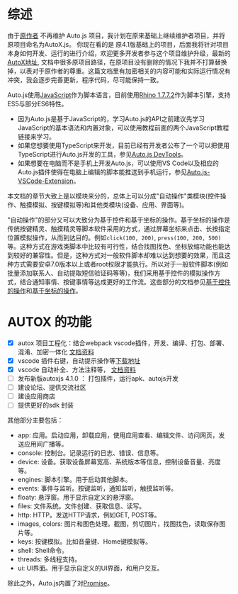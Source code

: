 # 综述

由于[原作者](https://github.com/hyb1996/Auto.js) 不再维护 Auto.js 项目，我计划在原来基础上继续维护者项目，并将原项目命名为AutoX.js。 你现在看的是 原4.1版基础上的项目，后面我将针对项目本身如何开发、运行的进行介绍，欢迎更多开发者参与这个项目维护升级，最新的[AutoX地址](https://github.com/kkevsekk1/AutoX), 文档中很多原项目路径，在原项目没有删除的情况下我并不打算替换掉，以表对于原作者的尊重。这篇文档里有加密相关的内容可能和实际运行情况有冲突，我会逐步完善更新，程序代码，尽可能保持一致。

Auto.js使用[JavaScript](https://developer.mozilla.org/zh-CN/docs/Web/JavaScript)作为脚本语言，目前使用[Rhino 1.7.7.2](https://developer.mozilla.org/zh-CN/docs/Mozilla/Projects/Rhino)作为脚本引擎，支持ES5与部分ES6特性。

* 因为Auto.js是基于JavaScript的，学习Auto.js的API之前建议先学习JavaScript的基本语法和内置对象，可以使用教程前面的两个JavaScript教程链接来学习。
* 如果您想要使用TypeScript来开发，目前已经有开发者公布了一个可以把使用TypeScript进行Auto.js开发的工具，参见[Auto.js DevTools](https://github.com/pboymt/autojs-dev)。
* 如果想要在电脑而不是手机上开发Auto.js，可以使用VS Code以及相应的Auto.js插件使得在电脑上编辑的脚本能推送到手机运行，参见[Auto.js-VSCode-Extension](https://github.com/hyb1996/Auto.js-VSCode-Extension)。

本文档的章节大致上是以模块来分的，总体上可以分成"自动操作"类模块(控件操作、触摸模拟、按键模拟等)和其他类模块(设备、应用、界面等)。

"自动操作"的部分又可以大致分为基于控件和基于坐标的操作。基于坐标的操作是传统按键精灵、触摸精灵等脚本软件采用的方式，通过屏幕坐标来点击、长按指定位置模拟操作，从而到达目的。例如`click(100, 200)`, `press(100, 200, 500)`等。这种方式在游戏类脚本中比较有可行性，结合找图找色、坐标放缩功能也能达到较好的兼容性。但是，这种方式对一般软件脚本却难以达到想要的效果，而且这种方式需要安卓7.0版本以上或者root权限才能执行。所以对于一般软件脚本(例如批量添加联系人、自动提取短信验证码等等)，我们采用基于控件的模拟操作方式，结合通知事情、按键事情等达成更好的工作流。这些部分的文档参见[基于控件的操作](widgets-based-automation.html)和[基于坐标的操作](coordinates-based-automation.html)。

# AUTOX 的功能
  * [x] autox 项目工程化：结合webpack vscode插件，开发、编译、打包、部署、混淆、加密一体化 [文档资料](https://github.com/kkevsekk1/webpack-autojs)
  * [x] vscode 插件右键，自动提示操作等[下载地址](https://marketplace.visualstudio.com/items?itemName=aaroncheng.auto-js-vsce-fixed)
  * [x] vscode 自动补全、方法注释等， [文档资料](https://github.com/kkevsekk1/webpack-autojs)
  * [ ] 发布新版autoxjs 4.1.0 ： 打包插件，运行apk、autojs开发
  * [ ] 建设论坛、提供交流社区
  * [ ] 建设应用商店 
  * [ ] 提供更好的sdk 封装

其他部分主要包括：
* app: 应用。启动应用，卸载应用，使用应用查看、编辑文件、访问网页，发送应用间广播等。
* console: 控制台。记录运行的日志、错误、信息等。
* device: 设备。获取设备屏幕宽高、系统版本等信息，控制设备音量、亮度等。
* engines: 脚本引擎。用于启动其他脚本。
* events: 事件与监听。按键监听，通知监听，触摸监听等。
* floaty: 悬浮窗。用于显示自定义的悬浮窗。
* files: 文件系统。文件创建、获取信息、读写。
* http: HTTP。发送HTTP请求，例如GET, POST等。
* images, colors: 图片和图色处理。截图，剪切图片，找图找色，读取保存图片等。
* keys: 按键模拟。比如音量键、Home键模拟等。
* shell: Shell命令。
* threads: 多线程支持。
* ui: UI界面。用于显示自定义的UI界面，和用户交互。

除此之外，Auto.js内置了对[Promise](https://developer.mozilla.org/zh-CN/docs/Web/JavaScript/Reference/Global_Objects/Promise)。